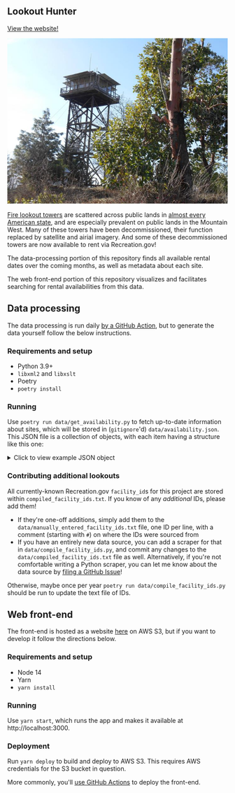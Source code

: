 ## Lookout Hunter

[View the website!](https://lookouthunter.s3.amazonaws.com/index.html)

![Pickett Butte Lookout in Umpqua National Forest, Oregon](lookout.jpg)

[Fire lookout towers](https://en.wikipedia.org/wiki/Fire_lookout_tower) are scattered across public lands in [almost every American state](http://www.nhlr.org/lookouts/), and are especially prevalent on public lands in the Mountain West. Many of these towers have been decommissioned, their function replaced by satellite and airial imagery. And some of these decommissioned towers are now available to rent via Recreation.gov!

The data-processing portion of this repository finds all available rental dates over the coming months, as well as metadata about each site.

The web front-end portion of this repository visualizes and facilitates searching for rental availabilities from this data.

## Data processing

The data processing is run daily [by a GitHub Action](https://github.com/mileswwatkins/lookout_hunter/actions/workflows/get-availability.yml), but to generate the data yourself follow the below instructions.

### Requirements and setup

- Python 3.9+
- `libxml2` and `libxslt`
- Poetry
- `poetry install`

### Running

Use `poetry run data/get_availability.py` to fetch up-to-date information about sites, which will be stored in (`gitignore`'d) `data/availability.json`. This JSON file is a collection of objects, with each item having a structure like this one:

<details>
<summary>Click to view example JSON object</summary>

```json
{
  "metadata": {
    "activities": [
      "Photography",
      "Hunting",
      "Camping",
      "Mountain Biking",
      "Backpacking",
      "Hiking"
    ],
    "alternate_names": "MONU,MONUMENT,PEAK,LOOKOUT,LEWIS AND CLARK NF - FS",
    "campsites": ["71072"],
    "cancellation_description": "",
    "facility_description_map": {
      "Facilities": "The rustic lookout has two beds with mattresses, two propane lanterns, a table and chairs and a propane cooking stove. Pots, pans, dishes and utensils are included but are limited. A vault toilet is about 100 feet from the structure. \n  \nNo water, electricity or plumbing is available. Recommended items to bring include drinking water, bedding, flashlights, food, small propane canisters, firewood, matches and a cooler.  ( Click here ) for more cabin details.",
      "Natural Features": "The lookout sits at 7,395 feet in elevation, offering views of Monument Ridge and Strawberry Ridge. The surrounding region is a dense coniferous forest with fir, spruce and pine trees. \n  \nLewis and Clark National Forest has many miles of streams and fishing opportunities. Native wildlife includes black bears, mule-deer, white-tailed deer, elk, bald eagles, mountain lions and other species.",
      "Overview": "Monument Peak Lookout offers guests an impressive yet rustic room with a view. The lookout, built in 1936 by the Civilian Conservation Corps, is perched atop Monument Peak, boasting spectacular 360 degree views of the Little Belt Mountains. The lookout was once used to spot forest fires but was left unused since the 1970s. In 1999, the lookout was removed from its 50 foot pole, restored and placed on a short, solid foundation for public rental use. \nA high clearance vehicle is recommended, as the 2 miles of road leading up to the cabin are rough and rocky. During wet conditions the entie road may be muddy and often times slippery.  \nThe Lookout/Cabin is avaialble for rental between June 1 and Novemebr 30 and is closed for the remainder of the year .",
      "Recreation": "Small and big game hunting is popular in the area. Hiking, OHVing and wildlife viewing are also enjoyed. "
    },
    "facility_directions": "From Great Falls, go east on U.S. Highway 87/89 about 22 miles (just past Belt) and turn right (south) at the rest area onto U.S. Highway 89 (heading toward Monarch and Neihart). Go about 9.5 miles and turn right on County Road 340. Drive 8 miles to the junction with Road 349 and turn left (south), then drive 4.3 miles to Forest Road 839 and turn right (south). Go 8.5 miles and turn right on Road 268. Drive 3.5 miles to the lookout.\n<br/><br/>\nSnowmobiles, cross-country skis or snowshoes are required for access during most of the winter.",
    "facility_email": "",
    "facility_id": "234428",
    "facility_latitude": 46.9977778,
    "facility_longitude": -111.0983333,
    "facility_name": "MONUMENT PEAK LOOKOUT",
    "facility_phone": "406-632-4391",
    "facility_rules": {
      "maxConsecutiveStay": {
        "description": "",
        "end_date": "0001-01-01T00:00:00Z",
        "secondary_value": "",
        "start_date": "0001-01-01T00:00:00Z",
        "units": "consecutive days",
        "value": 14
      },
      "reservationCutOff": {
        "description": "",
        "end_date": "2100-01-01T00:00:00Z",
        "secondary_value": "",
        "start_date": "0001-01-01T00:00:00Z",
        "units": "",
        "value": 0
      }
    },
    "links": [
      {
        "title": "Montana State Tourism",
        "url": "http://www.visitmt.com"
      },
      {
        "title": "Montana State Road Conditions",
        "url": "http://www.mdt.mt.gov"
      }
    ],
    "notices": [
      " The cabin sleeps two people, however, two additional tents are allowed at the site (accommodating another four people). The whole facility can only provide enough room and service for six people total. Exceeding this limit is grounds for eviction without refund.",
      "No water, electricity or plumbing available",
      "Bring firewood; although there is some firewood in the area if visitors are willing to gather it",
      "<p>Clean lookout and grounds prior to departure; a fee may be charged if additional clean-up is needed. Check out time 11:00 AM.</p>\n",
      "<p>Road to the lookout is rough the last 4 miles; a high clearance vehicle is recommended. First 2 weeks of June and the month of Oct. may be walk in, due to snow conditions.</p>\n",
      "In winter, access is limited to snowmobile, cross country skiing or snowshoeing; trail is not groomed",
      "Window shutters are heavy and usually require two people to open and lock in place; hardhats are available for safety purposes while opening the shutters",
      "Flies are abundant; visitors may need to sweep up dead flies upon arrival",
      "Pets are not allowed in the cabin at any time, but can be kept outside in a kennel or on a six-foot or less leash. Users are responsible for removing all pet food and droppings from rental site prior to departure.",
      "<b>Don't Move Firewood:</b> Prevent the spread of tree-killing pests by obtaining firewood near your destination and burning it on-site. For more information visit <a href=\"http://www.dontmovefirewood.org/\" rel=\"nofollow\"> dontmovefirewood.org.</a>"
    ],
    "org_code": "FS",
    "parent_asset_id": "1018"
  },
  "attributes": {
    "details": {
      "Max Num of People": 2,
      "Checkout Time": "2:00 PM",
      "Checkin Time": "2:00 PM",
      "Min Num of People": 1,
      "Max Vehicle Length": 0,
      "Max Num of Vehicles": 0,
      "Cabin Heating": "Wood"
    },
    "amenities": []
  },
  "images": [
    {
      "mime_type": "image/jpeg",
      "height": 338,
      "width": 450,
      "url": "https://cdn.recreation.gov/public/2018/08/16/19/16/a93b11c6-1216-462b-9e52-ab37b5e0d95f_450.jpg",
      "description": "",
      "credits": ""
    },
    {
      "mime_type": "image/jpeg",
      "height": 338,
      "width": 450,
      "url": "https://cdn.recreation.gov/public/2018/08/16/19/14/64830375-f9b1-46fe-a09e-a5bcbff37d2b_450.jpg",
      "description": "",
      "credits": ""
    },
    {
      "mime_type": "image/jpeg",
      "height": 920,
      "width": 1600,
      "url": "https://cdn.recreation.gov/public/2018/07/27/20/36/54aa1716-1217-4d4b-9065-02d5fe03bc99_1600.jpg",
      "description": "",
      "credits": ""
    }
  ],
  "cell_coverage": [
    {
      "average_rating": 4,
      "carrier": "Verizon",
      "number_of_ratings": 1
    },
    {
      "average_rating": 3,
      "carrier": "AT&T",
      "number_of_ratings": 1
    }
  ],
  "rate": 45,
  "availability": {
    "2022-06-15": false,
    "2022-06-16": false,
    "2022-06-17": false,
    "2022-06-18": false,
    "2022-06-19": false,
    "2022-06-20": false,
    "2022-06-21": false,
    "2022-06-22": false,
    "2022-06-23": false,
    "2022-06-24": false,
    "2022-06-25": false,
    "2022-06-26": false,
    "2022-06-27": false,
    "2022-06-28": false,
    "2022-06-29": false,
    "2022-06-30": false,
    "2022-07-01": false,
    "2022-07-02": false,
    "2022-07-03": false,
    "2022-07-04": false,
    "2022-07-05": false,
    "2022-07-06": false,
    "2022-07-07": false,
    "2022-07-08": false,
    "2022-07-09": false,
    "2022-07-10": false,
    "2022-07-11": false,
    "2022-07-12": false,
    "2022-07-13": false,
    "2022-07-14": false,
    "2022-07-15": false,
    "2022-07-16": false,
    "2022-07-17": false,
    "2022-07-18": false,
    "2022-07-19": false,
    "2022-07-20": false,
    "2022-07-21": false,
    "2022-07-22": false,
    "2022-07-23": false,
    "2022-07-24": false,
    "2022-07-25": false,
    "2022-07-26": false,
    "2022-07-27": false,
    "2022-07-28": false,
    "2022-07-29": false,
    "2022-07-30": false,
    "2022-07-31": true,
    "2022-08-01": false,
    "2022-08-02": false,
    "2022-08-03": false,
    "2022-08-04": false,
    "2022-08-05": false,
    "2022-08-06": false,
    "2022-08-07": false,
    "2022-08-08": false,
    "2022-08-09": false,
    "2022-08-10": false,
    "2022-08-11": false,
    "2022-08-12": false,
    "2022-08-13": false,
    "2022-08-14": false,
    "2022-08-15": false,
    "2022-08-16": false,
    "2022-08-17": false,
    "2022-08-18": false,
    "2022-08-22": false,
    "2022-08-23": false,
    "2022-08-24": false,
    "2022-08-25": false,
    "2022-08-26": false,
    "2022-08-27": false,
    "2022-08-28": false,
    "2022-08-29": false,
    "2022-08-30": true,
    "2022-08-31": true,
    "2022-09-01": true,
    "2022-09-02": false,
    "2022-09-03": false,
    "2022-09-04": false,
    "2022-09-05": false,
    "2022-09-06": false,
    "2022-09-07": false,
    "2022-09-08": false,
    "2022-09-09": false,
    "2022-09-10": false,
    "2022-09-11": false,
    "2022-09-12": true,
    "2022-09-13": true,
    "2022-09-14": true,
    "2022-09-15": true,
    "2022-09-16": false,
    "2022-09-17": false,
    "2022-09-18": true,
    "2022-09-19": true,
    "2022-09-20": false,
    "2022-09-21": false,
    "2022-09-22": false,
    "2022-09-23": false,
    "2022-09-24": false,
    "2022-09-25": false,
    "2022-09-26": false,
    "2022-09-27": false,
    "2022-09-28": false,
    "2022-09-29": false,
    "2022-09-30": false
  }
}
```

</details>

### Contributing additional lookouts

All currently-known Recreation.gov `facility_id`s for this project are stored within `compiled_facility_ids.txt`. If you know of any _additional_ IDs, please add them!

- If they're one-off additions, simply add them to the `data/manually_entered_facility_ids.txt` file, one ID per line, with a comment (starting with `#`) on where the IDs were sourced from
- If you have an entirely new data source, you can add a scraper for that in `data/compile_facility_ids.py`, and commit any changes to the `data/compiled_facility_ids.txt` file as well. Alternatively, if you're not comfortable writing a Python scraper, you can let me know about the data source by [filing a GitHub Issue](https://github.com/mileswwatkins/lookout_hunter/issues)!

Otherwise, maybe once per year `poetry run data/compile_facility_ids.py` should be run to update the text file of IDs.

## Web front-end

The front-end is hosted as a website [here](https://lookouthunter.s3.amazonaws.com/index.html) on AWS S3, but if you want to develop it follow the directions below.

### Requirements and setup

- Node 14
- Yarn
- `yarn install`

### Running

Use `yarn start`, which runs the app and makes it available at http://localhost:3000.

### Deployment

Run `yarn deploy` to build and deploy to AWS S3. This requires AWS credentials for the S3 bucket in question.

More commonly, you'll [use GitHub Actions](https://github.com/mileswwatkins/lookout_hunter/actions/workflows/deploy-frontend.yml) to deploy the front-end.
